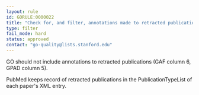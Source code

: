 ```yaml
---
layout: rule
id: GORULE:0000022
title: "Check for, and filter, annotations made to retracted publications"
type: filter
fail_mode: hard
status: approved
contact: "go-quality@lists.stanford.edu"
---
```

GO should not include annotations to retracted publications (GAF column 6, GPAD column 5). 

PubMed keeps record of retracted publications in the PublicationTypeList of
each paper's XML entry.
